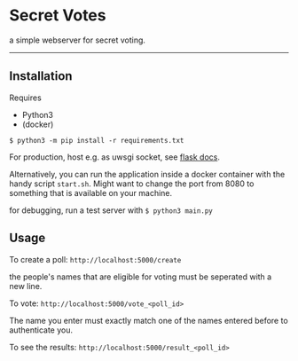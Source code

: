 # Secret Votes

a simple webserver for secret voting.

---

## Installation

Requires
* Python3
* (docker)

```$ python3 -m pip install -r requirements.txt ```

For production, host e.g. as uwsgi socket, see [flask docs](https://flask.palletsprojects.com/en/1.1.x/deploying/uwsgi/).

Alternatively, you can run the application inside a docker container with the handy script `start.sh`. Might want to change the port from 8080 to something that is available on your machine.

for debugging, run a test server with 
`$ python3 main.py`

## Usage



To create a poll:
`http://localhost:5000/create`

the people's names that are eligible for voting must be seperated with a new line.

To vote:
`http://localhost:5000/vote_<poll_id>`

The name you enter must exactly match one of the names entered before to authenticate you.

To see the results:
`http://localhost:5000/result_<poll_id>`